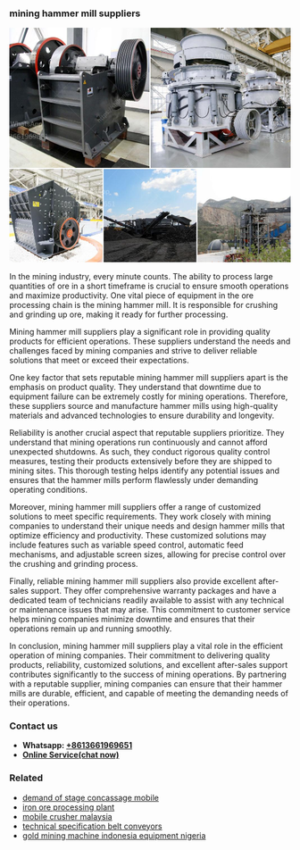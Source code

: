 <h3>mining hammer mill suppliers</h3><img src='1706766953.jpg' alt=''><p>In the mining industry, every minute counts. The ability to process large quantities of ore in a short timeframe is crucial to ensure smooth operations and maximize productivity. One vital piece of equipment in the ore processing chain is the mining hammer mill. It is responsible for crushing and grinding up ore, making it ready for further processing.</p><p>Mining hammer mill suppliers play a significant role in providing quality products for efficient operations. These suppliers understand the needs and challenges faced by mining companies and strive to deliver reliable solutions that meet or exceed their expectations.</p><p>One key factor that sets reputable mining hammer mill suppliers apart is the emphasis on product quality. They understand that downtime due to equipment failure can be extremely costly for mining operations. Therefore, these suppliers source and manufacture hammer mills using high-quality materials and advanced technologies to ensure durability and longevity.</p><p>Reliability is another crucial aspect that reputable suppliers prioritize. They understand that mining operations run continuously and cannot afford unexpected shutdowns. As such, they conduct rigorous quality control measures, testing their products extensively before they are shipped to mining sites. This thorough testing helps identify any potential issues and ensures that the hammer mills perform flawlessly under demanding operating conditions.</p><p>Moreover, mining hammer mill suppliers offer a range of customized solutions to meet specific requirements. They work closely with mining companies to understand their unique needs and design hammer mills that optimize efficiency and productivity. These customized solutions may include features such as variable speed control, automatic feed mechanisms, and adjustable screen sizes, allowing for precise control over the crushing and grinding process.</p><p>Finally, reliable mining hammer mill suppliers also provide excellent after-sales support. They offer comprehensive warranty packages and have a dedicated team of technicians readily available to assist with any technical or maintenance issues that may arise. This commitment to customer service helps mining companies minimize downtime and ensures that their operations remain up and running smoothly.</p><p>In conclusion, mining hammer mill suppliers play a vital role in the efficient operation of mining companies. Their commitment to delivering quality products, reliability, customized solutions, and excellent after-sales support contributes significantly to the success of mining operations. By partnering with a reputable supplier, mining companies can ensure that their hammer mills are durable, efficient, and capable of meeting the demanding needs of their operations.</p><h3>Contact us</h3><ul><li><strong>Whatsapp:&nbsp;<a href="https://wa.me/8613661969651">+8613661969651</a></strong></li><li><a href="https://swt.shibang-china.com/?git&amp;zhl&amp;mining hammer mill suppliers"><strong>Online Service(chat now)</strong></a></li></ul><h3>Related</h3><ul><li><a href='demand of stage concassage mobile.md'>demand of stage concassage mobile</a></li><li><a href='iron ore processing plant.md'>iron ore processing plant</a></li><li><a href='mobile crusher malaysia.md'>mobile crusher malaysia</a></li><li><a href='technical specification belt conveyors.md'>technical specification belt conveyors</a></li><li><a href='gold mining machine indonesia equipment nigeria.md'>gold mining machine indonesia equipment nigeria</a></li></ul>